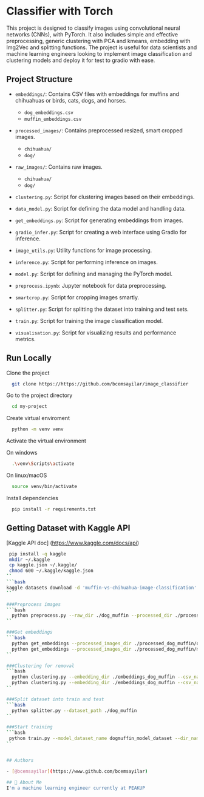# Classifier with Torch

This project is designed to classify images using convolutional neural networks (CNNs), with PyTorch.  It also includes simple and effective preprocessing, generic clustering with PCA and kmeans, embedding with Img2Vec and splitting functions. The project is useful for data scientists and machine learning engineers looking to implement image classification and clustering models and deploy it for test to gradio with ease.

## Project Structure

- `embeddings/`: Contains CSV files with embeddings for muffins and chihuahuas or birds, cats, dogs, and horses.
  - `dog_embeddings.csv`
  - `muffin_embeddings.csv`

- `processed_images/`: Contains preprocessed resized, smart cropped images.
  - `chihuahua/`
  - `dog/`

- `raw_images/`: Contains raw images.
  - `chihuahua/`
  - `dog/`


- `clustering.py`: Script for clustering images based on their embeddings.
- `data_model.py`: Script for defining the data model and handling data.
- `get_embeddings.py`: Script for generating embeddings from images.
- `gradio_infer.py`: Script for creating a web interface using Gradio for inference.
- `image_utils.py`: Utility functions for image processing.
- `inference.py`: Script for performing inference on images.
- `model.py`: Script for defining and managing the PyTorch model.
- `preprocess.ipynb`: Jupyter notebook for data preprocessing.
- `smartcrop.py`: Script for cropping images smartly.
- `splitter.py`: Script for splitting the dataset into training and test sets.
- `train.py`: Script for training the image classification model.
- `visualisation.py`: Script for visualizing results and performance metrics.

## Run Locally

Clone the project

```bash
  git clone https://https://github.com/bcemsayilar/image_classifier
```

Go to the project directory

```bash
  cd my-project
```
Create virtual enviroment
```bash
  python -m venv venv
```

Activate the virtual environment

On windows

```bash
  .\venv\Scripts\activate
```

On linux/macOS

```bash
  source venv/bin/activate
```

Install dependencies

```bash
  pip install -r requirements.txt
```


Getting Dataset with Kaggle API
- 
[Kaggle API doc] (https://www.kaggle.com/docs/api)
```bash
 pip install -q kaggle
 mkdir ~/.kaggle
 cp kaggle.json ~/.kaggle/
 chmod 600 ~/.kaggle/kaggle.json
``
```bash
kaggle datasets download -d 'muffin-vs-chihuahua-image-classification'
``

###Preprocess images
```bash
  python preprocess.py --raw_dir ./dog_muffin --processed_dir ./processed_dog_muffin
``

###Get embeddings
```bash
  python get_embeddings --processed_images_dir ./processed_dog_muffin/dog --dir_name ./dog
  python get_embeddings --processed_images_dir ./processed_dog_muffin/muffin --dir_name ./muffin
``

###Clustering for removal
```bash
  python clustering.py --embedding_dir ./embeddings_dog_muffin --csv_name dog
  python clustering.py --embedding_dir ./embeddings_dog_muffin --csv_name muffin
``

###Split dataset into train and test
```bash
  python splitter.py --dataset_path ./dog_muffin
``

###Start training
```bash
 python train.py --model_dataset_name dogmuffin_model_dataset --dir_name dogmuffin
``


## Authors

- [@bcemsayilar](https://www.github.com/bcemsayilar)

## 🚀 About Me
I'm a machine learning engineer currently at PEAKUP
